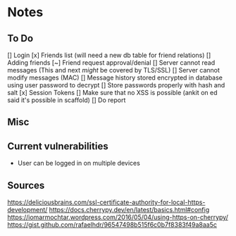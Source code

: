 # Notes

## To Do

[] Login
[x] Friends list (will need a new db table for friend relations)
[] Adding friends
[~] Friend request approval/denial
[] Server cannot read messages (This and next *might* be covered by TLS/SSL)
[] Server cannot modify messages (MAC)
[] Message history stored encrypted in database using user password to decrypt
[] Store passwords properly with hash and salt
[x] Session Tokens
[] Make sure that no XSS is possible (ankit on ed said it's possible in scaffold)
[] Do report

## Misc

## Current vulnerabilities

- User can be logged in on multiple devices

## Sources

https://deliciousbrains.com/ssl-certificate-authority-for-local-https-development/
https://docs.cherrypy.dev/en/latest/basics.html#config
https://iomarmochtar.wordpress.com/2016/05/04/using-https-on-cherrypy/
https://gist.github.com/rafaelhdr/96547498b515f6c0b7f8383f49a8aa5c
